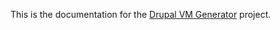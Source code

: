 This is the documentation for the [Drupal VM Generator][0] project.

[0]: https://github.com/opdavies/drupal-vm-generator
